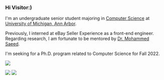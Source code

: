 ### Hi Visitor:)

I'm an undergraduate senior student majoring in [Computer Science](https://cse.engin.umich.edu) at [University of Michigan, Ann Arbor](https://umich.edu).

Previously, I interned at eBay Seller Experience as a front-end engineer.
Regarding research, I am fortunate to be mentored by [Dr. Mohammed Saeed](https://mcircc.umich.edu/members/mohammed-saeed-md-phd).

I'm seeking for a Ph.D. program related to Computer Science for Fall 2022.

![](https://github-readme-stats.vercel.app/api?username=StefanHeng&count_private=true&show_icons=true&theme=onedark&hide_title=true&hide_rank=true)

![](https://github-readme-stats.vercel.app/api/top-langs/?username=StefanHeng&count_private=true&langs_count=6&layout=compact&theme=onedark&hide=jupyter%20notebook)
![](https://github-readme-stats.vercel.app/api/wakatime?username=StefanHeng&theme=onedark&langs_count=5&layout=compact&hide_title=false)

<!--
**StefanHeng/StefanHeng** is a ✨ _special_ ✨ repository because its `README.md` (this file) appears on your GitHub profile.

Here are some ideas to get you started:

- 🔭 I’m currently working on ...
- 🌱 I’m currently learning ...
- 👯 I’m looking to collaborate on ...
- 🤔 I’m looking for help with ...
- 💬 Ask me about ...
- 📫 How to reach me: ...
- 😄 Pronouns: ...
- ⚡ Fun fact: ...
-->
